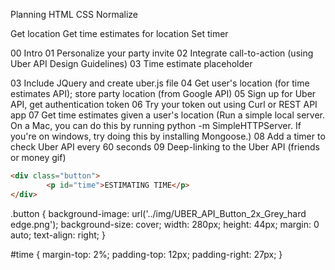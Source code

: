 Planning
HTML
CSS
Normalize


Get location
Get time estimates for location
Set timer

00 Intro
01 Personalize your party invite
02 Integrate call-to-action (using Uber API Design Guidelines)
03 Time estimate placeholder


03 Include JQuery and create uber.js file
04 Get user's location (for time estimates API); store party location (from Google API)
05 Sign up for Uber API, get authentication token
06 Try your token out using Curl or REST API app
07 Get time estimates given a user's location (Run a simple local server. On a Mac, you can do this by running python -m SimpleHTTPServer. If you're on windows, try doing this by installing Mongoose.)
08 Add a timer to check Uber API every 60 seconds
09 Deep-linking to the Uber API (friends or money gif)


```html
<div class="button">
		<p id="time">ESTIMATING TIME</p>
</div>
```

.button {
		background-image: url('../img/UBER_API_Button_2x_Grey_hard edge.png');
		background-size: cover;
		width: 280px;
		height: 44px;
		margin: 0 auto;
		text-align: right;
}

#time {
		margin-top: 2%;
		padding-top: 12px;
		padding-right: 27px;
}
```



